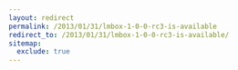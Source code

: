 ```yaml
---
layout: redirect
permalink: /2013/01/31/lmbox-1-0-0-rc3-is-available
redirect_to: /2013/01/31/lmbox-1-0-0-rc3-is-available/
sitemap:
  exclude: true
---
```

